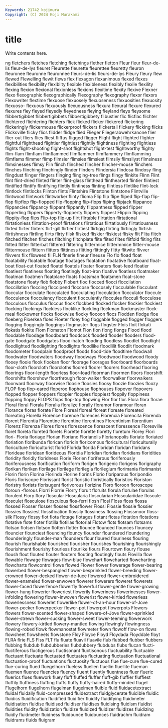 ```yaml
---
Keywords: 21742 kojimura
Copyright: (C) 2024 Koji Murakami
---
```


# title

Write contents here.



ng fletchers fletches fletching
fletchings flether fletton Fleur fleur fleur-de-lis fleur-de-lys fleuret Fleurette fleurette
fleurettee fleuretty fleuron fleuronee fleuronne fleuronnee fleurs-de-lis fleurs-de-lys Fleury fleury
flew flewed Flewelling flewit flews flex flexagon flexanimous flexed flexes
flexibilities flexibility flexibilty flexible flexibleness flexibly flexile flexility flexing flexion
flexional flexionless flexions flexitime flexity flexive Flexner flexo flexographic flexographically
Flexography flexography flexor flexors Flexowriter flextime flexuose flexuosely flexuoseness flexuosities
flexuosity flexuoso- flexuous flexuously flexuousness flexura flexural flexure flexured flexures
fley fleyed fleyedly fleyedness fleying fleyland fleys fleysome flibbertigibbet flibbertigibbets
flibbertigibbety flibustier flic flicflac flichter flichtered flichtering flichters flick flicked
flicker flickered flickering flickeringly flickermouse flickerproof flickers flickertail flickery flicking
flicks Flicksville flicky flics flidder flidge flied Flieger Fliegerabwehrkanone flier
flier-out fliers flies fliest fliffus fligged fligger Flight flight flighted
flighter flightful flighthead flightier flightiest flightily flightiness flighting flightless flights
flight-shooting flight-shot flightshot flight-test flightworthy flighty flim-flam flimflam flimflammed flimflammer
flimflammery flimflamming flimflams flimmer flimp flimsier flimsies flimsiest flimsily flimsilyst
flimsiness flimsinesses flimsy Flin flinch flinched flincher flincher-mouse flinchers flinches
flinching flinchingly flinder flinders Flindersia flindosa flindosy fling flingdust flinger
flingers flinging flinging-tree flings flingy flinkite Flinn Flint flint flint-dried
flinted flinter flint-glass flinthead flinthearted flintier flintiest flintified flintify flintifying
flintily flintiness flinting flintless flintlike flint-lock flintlock flintlocks Flinton flints
Flintshire Flintstone flintstone Flintville flintwood flintwork flintworker flinty flioma Flip
flip flipe fliped flip-flap flip-flop flipflop flip-flopped flip-flopping flip-flops fliping
flipjack flippance flippancies flippancy flippant flippantly flippantness flipped flipper flipperling
flippers flipperty-flopperty flippery flippest Flippin flipping flippity-flop flips Flip-top flip-up
flirt flirtable flirtation flirtational flirtationless flirtation-proof flirtations flirtatious flirtatiously flirtatiousness
flirted flirter flirters flirt-gill flirtier flirtiest flirtigig flirting flirtingly flirtish
flirtishness flirtling flirts flirty flisk flisked fliskier fliskiest flisky flit
Flita flitch flitched flitchen flitches flitching flitchplate flite flited flites
flitfold fliting flits flitted flitter flitterbat flittered flittering flittermice flittermmice
flitter-mouse flittermouse flittern flitters flittiness flitting flittingly flitty flitwite flivver
flivvers flix flixweed fll FLN flnerie flneur flneuse Flo flo
fload float floatability floatable floatage floatages floatation floatative floatboard float-boat
float-cut floated floatel floatels floater floaters float-feed floatier floatiest floatiness
floating floatingly float-iron floative floatless floatmaker floatman floatmen floatplane floats
floatsman floatsmen float-stone floatstone floaty flob flobby Flobert floc flocced
flocci floccilation floccillation floccing floccipend floccose floccosely flocculable flocculant floccular
flocculate flocculated flocculating flocculation flocculator floccule flocculence flocculency flocculent flocculently
floccules flocculi flocculose flocculous flocculus floccus flock flockbed flocked flocker
flockier flockiest flocking flockings flockless flocklike flockling flockman flockmaster flock-meal
flockowner flocks flockwise flocky flocoon flocs Flodden flodge floe floeberg
Floerkea floes Floeter floey flog floggable flogged flogger floggers flogging
floggingly floggings flogmaster flogs flogster Flois floit flokati flokatis flokite
Flom Flomaton Flomot Flon flon flong flongs Flood flood floodable
floodage floodboard floodcock flooded flooder flooders flood-gate floodgate floodgates flood-hatch
flooding floodless floodlet floodlight floodlighted floodlighting floodlights floodlike floodlilit floodlit
floodmark floodometer floodplain floodproof floods flood-tide floodtime floodwall floodwater floodwaters
floodway floodways Floodwood floodwood floody flooey flooie flook flookan floor
floorage floorages floorboard floorboards floor-cloth floorcloth floorcloths floored floorer floorers
floorhead flooring floorings floor-length floorless floor-load floorman floormen floors floorshift
floorshifts floorshow floorthrough floor-walker floorwalker floorwalkers floorward floorway floorwise floosie
floosies floosy floozie floozies floozy FLOP flop flop-eared floperoo flophouse
flophouses flopover flopovers flopped flopper floppers floppier floppies floppiest floppily
floppiness flopping floppy FLOPS flops flop-top flopwing Flor flor flor.
Flora flora florae Floral floral Florala Floralia floralize florally floramor
floramour floran Florance floras florate Flore Floreal floreal floreat floreate
floreated floreating Florella Florence florence florences Florencia Florencita Florenda florent
Florentia Florentine florentine florentines Florentinism florentium Florenz Florenza Flores flores
florescence florescent floressence Floresville floret floreta floreted florets Florette florette
floretty floretum Florey Flori flori- Floria floriage Florian Floriano Florianolis
Florianopolis floriate floriated floriation floribunda florican floricin floricomous floricultural floriculturally
floriculture floriculturist florid Florida florida Floridan floridan floridans Florideae floridean
florideous Floridia Floridian floridian floridians floridities floridity floridly floridness Florie
Florien floriferous floriferously floriferousness florification floriform florigen florigenic florigens florigraphy
florikan floriken florilage florilege florilegia florilegium florimania florimanist Florin florin
Florina Florinda Florine florins Florio floriparous floripondio Floris floriscope Florissant
florist floristic floristically floristics Floriston floristry florists florisugent florivorous florizine
Floro floroon floroscope floroun -florous Florri Florrie Florry floruit floruits
florula florulae florulas florulent Flory flory floscular Floscularia floscularian Flosculariidae
floscule flosculet flosculose flosculous flos-ferri flosh Flosi Floss floss flossa
flossed Flosser flosser flosses flossflower Flossi Flossie flossie flossier flossies
flossiest flossification flossily flossiness flossing Flossmoor floss-silk Flossy flossy flot
flota flotage flotages flotant flotas flotation flotations flotative flote floter
flotilla flotillas flotorial Flotow flots flotsam flotsams flotsan flotsen flotson
flotten flotter flounce flounced flounces flouncey flouncier flounciest flouncing flouncy
flounder floundered floundering flounderingly flounder-man flounders flour floured flouriness flouring
flourish flourishable flourished flourisher flourishes flourishing flourishingly flourishment flourishy flourless
flourlike flours Flourtown floury flouse floush flout flouted flouter flouters
flouting floutingly flouts Flovilla flow flowable flowage flowages flow-blue flowchart
flowcharted flowcharting flowcharts flowcontrol flowe flowed Flower flower flowerage flower-bearing
flowerbed flower-bespangled flower-besprinkled flower-breeding flower-crowned flower-decked flower-de-luce flowered flower-embroidered flower-enameled
flower-enwoven flowerer flowerers floweret flowerets flower-faced flowerfence flowerfly flowerful flower-gentle
flower-growing flower-hung flowerier floweriest flowerily floweriness flowerinesses flower-infolding flowering flower-inwoven
flowerist flower-kirtled flowerless flowerlessness flowerlet flowerlike flower-of-an-hour flower-of-Jove flower-pecker flowerpecker
flower-pot flowerpot flowerpots Flowers flowers flower-scented flower-shaped flowers-of-Jove flower-sprinkled flower-strewn
flower-sucking flower-sweet flower-teeming flowerwork flowery flowery-kirtled flowery-mantled flowing flowingly flowingness
flowing-robed flowk flowmanostat flowmeter flown flowoff flow-on flows flowsheet flowsheets
flowstone Floy Floyce Floyd Floydada Floyddale floyt FLRA flrie FLS
Flss FLT flu fluate fluavil fluavile flub flubbed flubber flubbers
flubbing flubdub flubdubberies flubdubbery flubdubs flubs flucan flucti- fluctiferous fluctigerous
fluctisonant fluctisonous fluctuability fluctuable fluctuant fluctuate fluctuated fluctuates fluctuating fluctuation
fluctuational fluctuation-proof fluctuations fluctuosity fluctuous flue flue-cure flue-cured flue-curing flued
fluegelhorn flueless fluellen fluellin fluellite flueman fluemen fluence fluencies fluency
fluent fluently fluentness fluer flueric fluerics flues fluework fluey fluff
fluffed fluffer fluff-gib fluffier fluffiest fluffily fluffiness fluffing fluffs fluffy
fluffy-haired fluffy-minded flugel Flugelhorn flugelhorn flugelman flugelmen fluible fluid fluidacetextract
fluidal fluidally fluid-compressed fluidextract fluidglycerate fluidible fluidic fluidics fluidification fluidified
fluidifier fluidify fluidifying fluidimeter fluidisation fluidise fluidised fluidiser fluidises fluidising
fluidism fluidist fluidities fluidity fluidization fluidize fluidized fluidizer fluidizes fluidizing
fluidly fluidmeter fluidness fluidounce fluidounces fluidrachm fluidram fluidrams fluids fluigram
